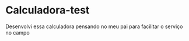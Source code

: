 # Calculadora-test
Desenvolvi essa calculadora pensando no meu pai para facilitar o serviço no campo
